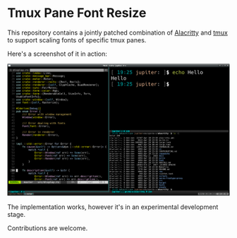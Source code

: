# Tmux Pane Font Resize

This repository contains a jointly patched combination of [Alacritty](https://github.com/jwilm/alacritty) and [tmux](https://github.com/tmux/tmux) to support scaling fonts of specific tmux panes.

Here's a screenshot of it in action:

<img src="docs/screenshot.png">

The implementation works, however it's in an experimental development stage.

Contributions are welcome.
